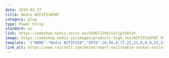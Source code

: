 ```yaml
---
date: 2019-03-27
title: Nedis WIFIP310FWT
category: plug
type: Power Strip
standard: eu
link: https://webshop.nedis.se/sv-se/550672299/wifip310fwt
image: https://webshop.nedis.se/images/products_high_res/WIFIP310FWT_P40.JPG
template: '{"NAME":"Nedis WIFIP310","GPIO":[0,56,0,17,22,21,0,0,0,23,24,0,0],"FLAG":1,"BASE":18}' 
link_alt: https://www.reichelt.com/de/en/smart-switchable-socket-outlet-16-a-usb-n-wifip310fwt-p249291.html
---
```










